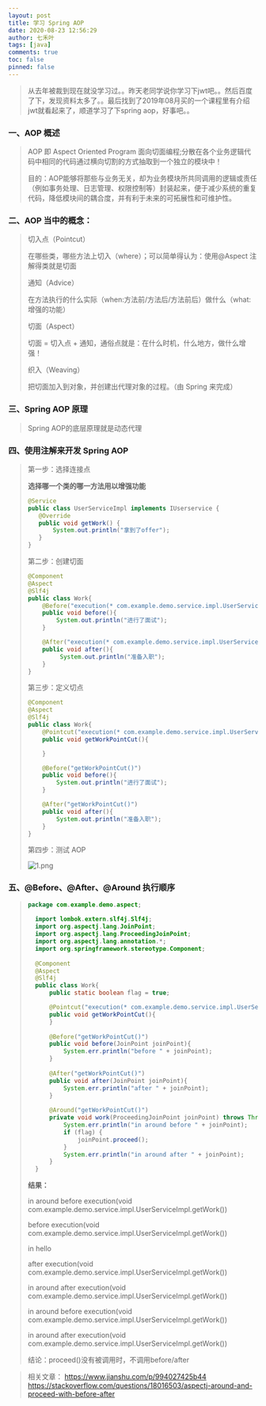 ```yaml
---
layout: post
title: 学习 Spring AOP
date: 2020-08-23 12:56:29
author: 七禾叶
tags: [java]
comments: true
toc: false
pinned: false
---
```


> 从去年被裁到现在就没学习过。。昨天老同学说你学习下jwt吧。。然后百度了下，发现资料太多了。。最后找到了2019年08月买的一个课程里有介绍jwt就看起来了，顺道学习了下spring aop，好事吧。。

### 一、AOP 概述
> AOP 即 Aspect Oriented Program 面向切面编程;分散在各个业务逻辑代码中相同的代码通过横向切割的方式抽取到一个独立的模块中！
>
> 目的：AOP能够将那些与业务无关，却为业务模块所共同调用的逻辑或责任（例如事务处理、日志管理、权限控制等）封装起来，便于减少系统的重复代码，降低模块间的耦合度，并有利于未来的可拓展性和可维护性。

### 二、AOP 当中的概念：
> 切入点（Pointcut）
> 
> 在哪些类，哪些方法上切入（where）；可以简单得认为：使用@Aspect 注解得类就是切面
> 
> 通知（Advice）
> 
> 在方法执行的什么实际（when:方法前/方法后/方法前后）做什么（what:增强的功能）
> 
> 切面（Aspect）
> 
> 切面 = 切入点 + 通知，通俗点就是：在什么时机，什么地方，做什么增强！
> 
> 织入（Weaving）
>
> 把切面加入到对象，并创建出代理对象的过程。（由 Spring 来完成）

### 三、Spring AOP 原理
> Spring AOP的底层原理就是动态代理

### 四、使用注解来开发 Spring AOP
> 第一步：选择连接点
>
> **选择哪一个类的哪一方法用以增强功能**
> 
> ``` java
> @Service
> public class UserServiceImpl implements IUserservice {
>    @Override
>    public void getWork() {
>        System.out.println("拿到了offer");
>    }
> }
> ```
>
> 第二步：创建切面
> 
>```java
> @Component
> @Aspect
> @Slf4j
> public class Work{
>     @Before("execution(* com.example.demo.service.impl.UserServiceImpl.getWork())")
>     public void before(){
>         System.out.println("进行了面试");
>     }
> 
>     @After("execution(* com.example.demo.service.impl.UserServiceImpl.getWork())")
>     public void after(){
>          System.out.println("准备入职");
>     }
> }
>```
>
> 第三步：定义切点
>
> ```java
> @Component
> @Aspect
> @Slf4j
> public class Work{
>     @Pointcut("execution(* com.example.demo.service.impl.UserServiceImpl.getWork())")
>     public void getWorkPointCut(){
> 
>     }
> 
>     @Before("getWorkPointCut()")
>     public void before(){
>         System.out.println("进行了面试");
>     }
> 
>     @After("getWorkPointCut()")
>     public void after(){
>         System.out.println("准备入职");
>     }
> }
> ```
>
> 第四步：测试 AOP
>
> ![1.png](https://i.loli.net/2020/08/23/TIbzEYFPqr6XVgH.png)
>

### 五、@Before、@After、@Around 执行顺序
> ```java
> package com.example.demo.aspect;
>   
>   import lombok.extern.slf4j.Slf4j;
>   import org.aspectj.lang.JoinPoint;
>   import org.aspectj.lang.ProceedingJoinPoint;
>   import org.aspectj.lang.annotation.*;
>   import org.springframework.stereotype.Component;
>   
>   @Component
>   @Aspect
>   @Slf4j
>   public class Work{
>       public static boolean flag = true;
> 
>       @Pointcut("execution(* com.example.demo.service.impl.UserServiceImpl.getWork())")
>       public void getWorkPointCut(){
>       }
>   
>       @Before("getWorkPointCut()")
>       public void before(JoinPoint joinPoint){
>           System.err.println("before " + joinPoint);
>       }
>   
>       @After("getWorkPointCut()")
>       public void after(JoinPoint joinPoint){
>           System.err.println("after " + joinPoint);
>       }
>   
>       @Around("getWorkPointCut()")
>       private void work(ProceedingJoinPoint joinPoint) throws Throwable {
>           System.err.println("in around before " + joinPoint);
>           if (flag) {
>               joinPoint.proceed();
>           }
>           System.err.println("in around after " + joinPoint);
>       }
>   }
>```
> 
> **结果：**
> 
> in around before execution(void com.example.demo.service.impl.UserServiceImpl.getWork())
> 
> before execution(void com.example.demo.service.impl.UserServiceImpl.getWork())
> 
> in hello
> 
> after execution(void com.example.demo.service.impl.UserServiceImpl.getWork())
> 
> in around after execution(void com.example.demo.service.impl.UserServiceImpl.getWork())
> 
> in around before execution(void com.example.demo.service.impl.UserServiceImpl.getWork())
> 
> in around after execution(void com.example.demo.service.impl.UserServiceImpl.getWork())
>
> 结论：proceed()没有被调用时，不调用before/after

> 相关文章：
> https://www.jianshu.com/p/994027425b44
> https://stackoverflow.com/questions/18016503/aspectj-around-and-proceed-with-before-after